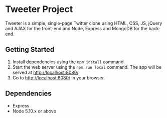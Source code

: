 # Tweeter Project

Tweeter is a simple, single-page Twitter clone using HTML, CSS, JS, jQuery and AJAX for the front-end and Node, Express and MongoDB for the back-end.

## Getting Started

1. Install dependencies using the `npm install` command.
2. Start the web server using the `npm run local` command. The app will be served at <http://localhost:8080/>.
3. Go to <http://localhost:8080/> in your browser.

## Dependencies

- Express
- Node 5.10.x or above
